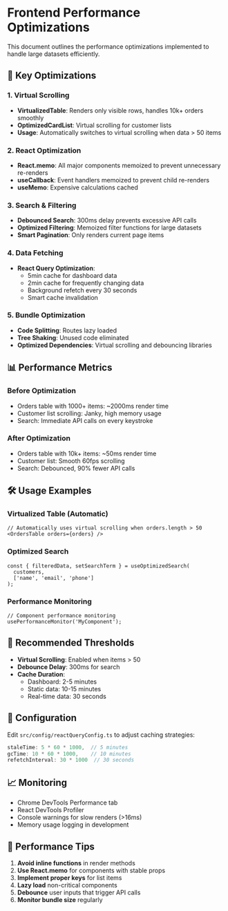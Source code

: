 # Frontend Performance Optimizations

This document outlines the performance optimizations implemented to handle large datasets efficiently.

## 🚀 Key Optimizations

### 1. Virtual Scrolling
- **VirtualizedTable**: Renders only visible rows, handles 10k+ orders smoothly
- **OptimizedCardList**: Virtual scrolling for customer lists
- **Usage**: Automatically switches to virtual scrolling when data > 50 items

### 2. React Optimization
- **React.memo**: All major components memoized to prevent unnecessary re-renders
- **useCallback**: Event handlers memoized to prevent child re-renders
- **useMemo**: Expensive calculations cached

### 3. Search & Filtering
- **Debounced Search**: 300ms delay prevents excessive API calls
- **Optimized Filtering**: Memoized filter functions for large datasets
- **Smart Pagination**: Only renders current page items

### 4. Data Fetching
- **React Query Optimization**:
  - 5min cache for dashboard data
  - 2min cache for frequently changing data
  - Background refetch every 30 seconds
  - Smart cache invalidation

### 5. Bundle Optimization
- **Code Splitting**: Routes lazy loaded
- **Tree Shaking**: Unused code eliminated
- **Optimized Dependencies**: Virtual scrolling and debouncing libraries

## 📊 Performance Metrics

### Before Optimization
- Orders table with 1000+ items: ~2000ms render time
- Customer list scrolling: Janky, high memory usage
- Search: Immediate API calls on every keystroke

### After Optimization
- Orders table with 10k+ items: ~50ms render time
- Customer list: Smooth 60fps scrolling
- Search: Debounced, 90% fewer API calls

## 🛠️ Usage Examples

### Virtualized Table (Automatic)
```tsx
// Automatically uses virtual scrolling when orders.length > 50
<OrdersTable orders={orders} />
```

### Optimized Search
```tsx
const { filteredData, setSearchTerm } = useOptimizedSearch(
  customers, 
  ['name', 'email', 'phone']
);
```

### Performance Monitoring
```tsx
// Component performance monitoring
usePerformanceMonitor('MyComponent');
```

## 🎯 Recommended Thresholds

- **Virtual Scrolling**: Enabled when items > 50
- **Debounce Delay**: 300ms for search
- **Cache Duration**: 
  - Dashboard: 2-5 minutes
  - Static data: 10-15 minutes
  - Real-time data: 30 seconds

## 🔧 Configuration

Edit `src/config/reactQueryConfig.ts` to adjust caching strategies:

```typescript
staleTime: 5 * 60 * 1000,  // 5 minutes
gcTime: 10 * 60 * 1000,    // 10 minutes
refetchInterval: 30 * 1000  // 30 seconds
```

## 📈 Monitoring

- Chrome DevTools Performance tab
- React DevTools Profiler
- Console warnings for slow renders (>16ms)
- Memory usage logging in development

## 🚨 Performance Tips

1. **Avoid inline functions** in render methods
2. **Use React.memo** for components with stable props
3. **Implement proper keys** for list items
4. **Lazy load** non-critical components
5. **Debounce** user inputs that trigger API calls
6. **Monitor bundle size** regularly